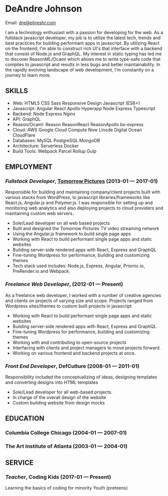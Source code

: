 DeAndre Johnson
============
Email: dre@phreshr.com



I am a technology enthusiast with a passion for developing for the web. As a fullstack javascript developer, my job is to utilize the latest tech, trends and best practices for building performant apps in javascript. By utilizing React on the frontend, I'm able to construct rich UI's that interface with a backend that consist of Node.js and GraphQL. My interest in static typing has led me to discover ReasonML/Ocaml which allows me to write type-safe code that compiles to javascript and results in less bugs and better maintainability. In the rapidly evolving landscape of web development, I'm constantly on a journey to learn more.

## SKILLS

  - Web: HTML5 CSS Sass Responsive Design Javascript (ES6+) 
  - Javascript: Angular React Apollo Hyperapp Node Express Typescript 
  - Backend: Node Express Nginx 
  - API: GraphQL 
  - Reason/Ocaml: Reason ReasonReact ReasonApollo bs-express 
  - Cloud: AWS Google Cloud Compute Now Linode Digital Ocean CloudFlare 
  - Databases: MySQL PostgreSQL MongoDB 
  - Architecture: Serverless Docker 
  - Build Tools: Webpack Parcel Rollup Gulp 

## EMPLOYMENT

### *Fullstack Developer*, [Tomorrow Pictures](http://tomorrowpictures.com) (2013-01 — 2017-01)

Responsible for building and maintaining company/client projects built with various stacks from WordPress, to javascript libraries/frameworks like React.js, Angular.js and Polymer.js. I was responsible for setting up and monitoring web analytics and also deploying projects to cloud providers and maintaining custom web servers.
  - Sole/Lead developer on all web based projects
  - Built and designed the Tomorrow Pictures TV video streaming network
  - Using the Angular.js framework to build single page apps
  - Working with React to build performant single page apps and static websites
  - Building server-side rendered apps with React, Express and GraphQL
  - Fine-tuning Wordpress for performance, building and customizing themes
  - Tech stack used includes: Node.js, Express, Angular, Prismic.io, PreRender.io and Webpack.

### *Freelance Web Developer*,  (2012-01 — Present)

As a freelance web developer, I worked with a number of creative agencies and clients on projects of varying size and scope. Projects ranged from Wordpress sites/themes to custom built projects in javascript
  - Working with React to build performant single page apps and static websites
  - Building server-side rendered apps with React, Express and GraphQL
  - Fine-tuning Wordpress for performance, building and customizing themes
  - Working with and contributing to open-source projects
  - Interfacing with clients and project managers to move projects forward.
  - Working on various frontend and backend projects at once.

### *Front End Developer*, DefCulture (2008-01 — 2011-01)

Responsibility included the conceptualizing of ideas, designing templates and converting designs into HTML templates
  - Sole/Lead developer for all web-based projects.
  - In charge of the overall design of the website
  - Custom building website from design mocks




## EDUCATION

### Columbia College Chicago (2004-01 — 2007-01)



### The Art Institute of Atlanta (2003-01 — 2004-01)








## SERVICE

### *Teacher*, Coding Kids (2017-01 — Present)

Learning the basics of coding for minority Youth (preteens)







